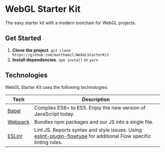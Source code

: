 # WebGL Starter Kit

The easy starter kit with a modern toolchain for WebGL projects.

## Get Started
1. **Clone the project**. `git clone https://github.com/matthamil/WebGLStarterKit`
1. **Install dependencies**. `npm install` or `yarn`

## Technologies
WebGL Starter Kit uses the following technologies:

| **Tech** | **Description**
|----------|-------|
| [Babel](http://babeljs.io) |  Compiles ES6+ to ES5. Enjoy the new version of JavaScript today.
| [Webpack](http://webpack.github.io) | Bundles npm packages and our JS into a single file.
| [ESLint](http://eslint.org/)| Lint JS. Reports syntax and style issues. Using [eslint-plugin-flowtype](https://github.com/gajus/eslint-plugin-flowtype) for additional Flow specific linting rules. |